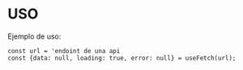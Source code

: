 # USO

Ejemplo de uso: 
```
const url = 'endoint de una api
const {data: null, loading: true, error: null} = useFetch(url);

```